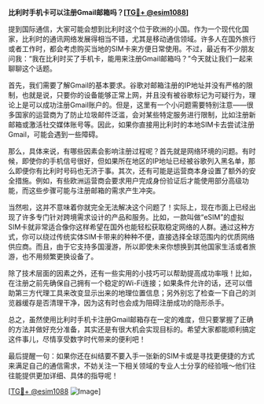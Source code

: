 **比利时手机卡可以注册Gmail邮箱吗？[[TG💪+ @esim1088](https://t.me/s/esim1088)]**

提到国际通信，大家可能会想到比利时这个位于欧洲的小国。作为一个现代化国家，比利时的通讯网络发展得相当不错，尤其是移动通信领域。许多人在国外旅行或者工作时，都会考虑购买当地的SIM卡来方便日常使用。不过，最近有不少朋友问我：“我在比利时买了手机卡，能用来注册Gmail邮箱吗？”今天就让我们一起来聊聊这个话题。

首先，我们需要了解Gmail的基本要求。谷歌对邮箱注册的IP地址并没有严格的限制，也就是说，只要你的设备能够正常上网，并且没有被谷歌标记为可疑行为，理论上是可以成功注册Gmail账户的。但是，这里有一个小问题需要特别注意——很多国家的运营商为了防止垃圾邮件泛滥，会对某些特定服务进行限制，比如注册新邮箱或激活社交媒体账号等。因此，如果你直接用比利时的本地SIM卡去尝试注册Gmail，可能会遇到一些障碍。

那么，具体来说，有哪些因素会影响注册过程呢？首先就是网络环境的问题。有时候，即使你的手机信号很好，但如果所在地区的IP地址已经被谷歌列入黑名单，那么即便你有比利时号码也无济于事。其次，还有可能是运营商本身设置了额外的安全措施。例如，有些欧洲运营商会要求用户完成身份验证后才能使用部分高级功能，而这些步骤可能与注册邮箱的需求产生冲突。

当然啦，这并不意味着你就完全无法解决这个问题了！实际上，现在市面上已经出现了许多专门针对跨境需求设计的产品和服务。比如，一款叫做“eSIM”的虚拟SIM卡就非常适合像你这样希望在国外也能轻松获取稳定网络的人群。通过这种方式，你可以绕过传统实体SIM卡带来的种种不便，直接选择全球范围内的优质网络供应商。而且，由于它支持多国漫游，所以即使未来你想换到其他国家生活或者旅游，也不用频繁更换设备了。

除了技术层面的因素之外，还有一些实用的小技巧可以帮助提高成功率哦！比如，在注册之前先确保自己拥有一个稳定的Wi-Fi连接；如果条件允许的话，还可以借助第三方代理工具来改变显示出来的地理位置信息；另外别忘了检查一下自己的浏览器缓存是否清理干净，因为这有时也会成为阻碍注册成功的隐形杀手。

总之，虽然使用比利时手机卡注册Gmail邮箱存在一定的难度，但只要掌握了正确的方法并做好充分准备，其实还是有很大机会实现目标的。希望大家都能顺利搞定这件事儿，尽情享受数字时代带来的便利吧！

最后提醒一句：如果你还在纠结要不要入手一张新的SIM卡或是寻找更便捷的方式来满足自己的通信需求，不妨关注一下相关领域的专业人士分享的经验哦～他们往往能提供更加详细、具体的指导呢！

[[TG💪+ @esim1088](https://t.me/s/esim1088) ![Image](https://i.postimg.cc/4NQfJmqS/Snipaste-2025-05-13-00-14-12.png)]